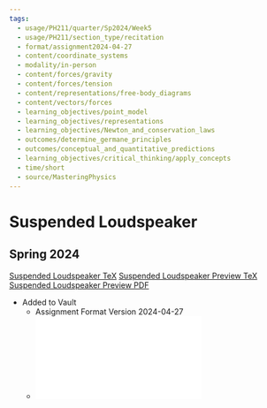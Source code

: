 ```yaml
---
tags:
  - usage/PH211/quarter/Sp2024/Week5
  - usage/PH211/section_type/recitation
  - format/assignment2024-04-27
  - content/coordinate_systems
  - modality/in-person
  - content/forces/gravity
  - content/forces/tension
  - content/representations/free-body_diagrams
  - content/vectors/forces
  - learning_objectives/point_model
  - learning_objectives/representations
  - learning_objectives/Newton_and_conservation_laws
  - outcomes/determine_germane_principles
  - outcomes/conceptual_and_quantitative_predictions
  - learning_objectives/critical_thinking/apply_concepts
  - time/short
  - source/MasteringPhysics
---
```

# Suspended Loudspeaker
## Spring 2024
[Suspended Loudspeaker TeX](./Suspended_Loudspeaker.tex)
[Suspended Loudspeaker Preview TeX](./Suspended_Loudspeaker_Preview.tex)
[Suspended Loudspeaker Preview PDF](./Suspended_Loudspeaker_Preview.pdf)
* Added to Vault
	* Assignment Format Version 2024-04-27
	* ![Two Cable Speaker](Two_Cable_Speaker.pdf)